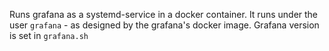 Runs grafana as a systemd-service in a docker container.
It runs under the user `grafana` - as designed by the grafana's docker image.
Grafana version is set in `grafana.sh`
